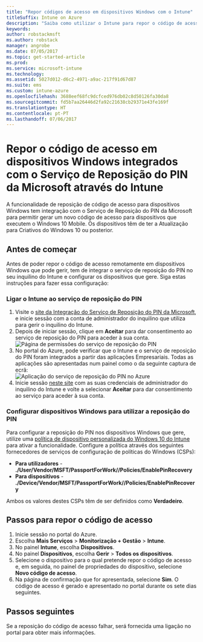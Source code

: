 ```yaml
---
title: "Repor códigos de acesso em dispositivos Windows com o Intune"
titleSuffix: Intune on Azure
description: "Saiba como utilizar o Intune para repor o código de acesso em dispositivos Windows integrados com o \"Serviço de Reposição do PIN da Microsoft\"."
keywords: 
author: robstackmsft
ms.author: robstack
manager: angrobe
ms.date: 07/05/2017
ms.topic: get-started-article
ms.prod: 
ms.service: microsoft-intune
ms.technology: 
ms.assetid: 5027d012-d6c2-4971-a9ac-217f91d67d87
ms.suite: ems
ms.custom: intune-azure
ms.openlocfilehash: 3688eef68fc9dcfced976db02c8d50126fa30da8
ms.sourcegitcommit: fd5b7aa26446d2fa92c21638cb29371e43fe169f
ms.translationtype: HT
ms.contentlocale: pt-PT
ms.lasthandoff: 07/06/2017
---
```

# <a name="reset-the-passcode-on-windows-devices-integrated-with-the-microsoft-pin-reset-service-using-intune"></a>Repor o código de acesso em dispositivos Windows integrados com o Serviço de Reposição do PIN da Microsoft através do Intune

A funcionalidade de reposição de código de acesso para dispositivos Windows tem integração com o Serviço de Reposição do PIN da Microsoft para permitir gerar um novo código de acesso para dispositivos que executem o Windows 10 Mobile. Os dispositivos têm de ter a Atualização para Criativos do Windows 10 ou posterior.


## <a name="before-you-start"></a>Antes de começar

Antes de poder repor o código de acesso remotamente em dispositivos Windows que pode gerir, tem de integrar o serviço de reposição do PIN no seu inquilino do Intune e configurar os dispositivos que gere. Siga estas instruções para fazer essa configuração:

### <a name="connect-intune-with-the-pin-reset-service"></a>Ligar o Intune ao serviço de reposição do PIN

1. Visite o [site da Integração do Serviço de Reposição do PIN da Microsoft](https://login.windows.net/common/oauth2/authorize?response_type=code&client_id=b8456c59-1230-44c7-a4a2-99b085333e84&resource=https%3A%2F%2Fgraph.windows.net&redirect_uri=https%3A%2F%2Fcred.microsoft.com&state=e9191523-6c2f-4f1d-a4f9-c36f26f89df0&prompt=admin_consent), e inicie sessão com a conta de administrador do inquilino que utiliza para gerir o inquilino do Intune.
2. Depois de iniciar sessão, clique em **Aceitar** para dar consentimento ao serviço de reposição do PIN para aceder à sua conta.<br>
![Página de permissões do serviço de reposição do PIN](./media/pin-reset-service-application.png)
3. No portal do Azure, pode verificar que o Intune e o serviço de reposição do PIN foram integrados a partir das aplicações Empresariais. Todas as aplicações são apresentadas num painel como o da seguinte captura de ecrã:<br>
![Aplicação do serviço de reposição do PIN no Azure](./media/pin-reset-service-home-screen.png)
4. Inicie sessão [neste site](https://login.windows.net/common/oauth2/authorize?response_type=code&client_id=9115dd05-fad5-4f9c-acc7-305d08b1b04e&resource=https%3A%2F%2Fcred.microsoft.com%2F&redirect_uri=ms-appx-web%3A%2F%2FMicrosoft.AAD.BrokerPlugin%2F9115dd05-fad5-4f9c-acc7-305d08b1b04e&state=6765f8c5-f4a7-4029-b667-46a6776ad611&prompt=admin_consent) com as suas credenciais de administrador do inquilino do Intune e volte a selecionar **Aceitar** para dar consentimento ao serviço para aceder à sua conta.

### <a name="configure-windows-devices-to-use-pin-reset"></a>Configurar dispositivos Windows para utilizar a reposição do PIN

Para configurar a reposição do PIN nos dispositivos Windows que gere, utilize uma [política de dispositivo personalizada do Windows 10 do Intune](custom-settings-windows-10.md) para ativar a funcionalidade. Configure a política através dos seguintes fornecedores de serviços de configuração de políticas do Windows (CSPs):


- **Para utilizadores** - **./User/Vendor/MSFT/PassportForWork/<tenant ID>/Policies/EnablePinRecovery**
- **Para dispositivos** - **./Device/Vendor/MSFT/PassportForWork/<tenant ID>/Policies/EnablePinRecovery**

Ambos os valores destes CSPs têm de ser definidos como **Verdadeiro**.

## <a name="steps-to-reset-the-passcode"></a>Passos para repor o código de acesso

1. Inicie sessão no portal do Azure.
2. Escolha **Mais Serviços** > **Monitorização + Gestão** > **Intune**.
3. No painel **Intune**, escolha **Dispositivos**.
4. No painel **Dispositivos**, escolha **Gerir** > **Todos os dispositivos**.
5. Selecione o dispositivo para o qual pretende repor o código de acesso e, em seguida, no painel de propriedades do dispositivo, selecione **Novo código de acesso**.
6. Na página de confirmação que for apresentada, selecione **Sim**. O código de acesso é gerado e apresentado no portal durante os sete dias seguintes.

## <a name="next-steps"></a>Passos seguintes

Se a reposição do código de acesso falhar, será fornecida uma ligação no portal para obter mais informações.


